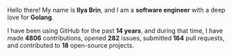 Hello there! My name is **Ilya Brin**, and I am a **software engineer** with a deep love for **Golang**.

I have been using GitHub for the past **14 years**, and during that time, I have made **4806** contributions, opened **282** issues, submitted **164** pull requests, and contributed to **18** open-source projects.
